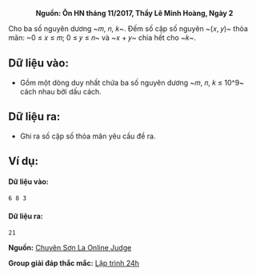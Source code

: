 **<center>Nguồn: Ôn HN tháng 11/2017, Thầy Lê Minh Hoàng, Ngày 2</center>**

Cho ba số nguyên dương ~𝑚, 𝑛, 𝑘~. Đếm số cặp số nguyên ~(𝑥, 𝑦)~ thỏa mãn: ~0 ≤ 𝑥 ≤ 𝑚; 0 ≤ 𝑦 ≤ 𝑛~ và ~𝑥 + 𝑦~ chia hết 
cho ~𝑘~.

## Dữ liệu vào:
- Gồm một dòng duy nhất chứa ba số nguyên dương ~𝑚, 𝑛, 𝑘 ≤ 10^9~ cách nhau bởi dấu cách.

## Dữ liệu ra:
- Ghi ra số cặp số thỏa mãn yêu cầu đề ra.

## Ví dụ:
#### Dữ liệu vào:
```
6 8 3
```

#### Dữ liệu ra:
```
21
```
**Nguồn:** [Chuyên Sơn La Online Judge](http://csloj.ddns.net/)

**Group giải đáp thắc mắc:** [Lập trình 24h](https://www.facebook.com/groups/1386904321519984)